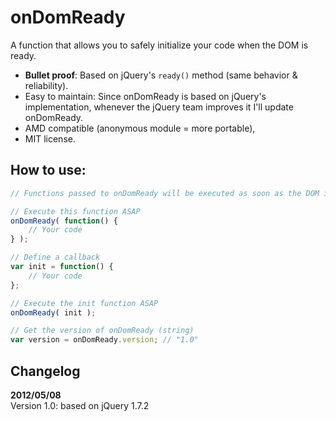 # onDomReady

A function that allows you to safely initialize your code when the DOM is ready.

* **Bullet proof**: Based on jQuery's `ready()` method (same behavior & reliability).
* Easy to maintain: Since onDomReady is based on jQuery's implementation, whenever the jQuery team improves it I'll update onDomReady.  
* AMD compatible (anonymous module = more portable),
* MIT license.

## How to use:

```js
// Functions passed to onDomReady will be executed as soon as the DOM is ready.

// Execute this function ASAP
onDomReady( function() {
    // Your code
} );

// Define a callback
var init = function() {
    // Your code
};

// Execute the init function ASAP
onDomReady( init );

// Get the version of onDomReady (string)
var version = onDomReady.version; // "1.0"
```

## Changelog

**2012/05/08**  
Version 1.0: based on jQuery 1.7.2
